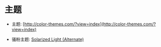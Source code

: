 # 主题

- 主题: [http://color-themes.com/?view=index](http://color-themes.com/?view=index)

- 骚粉主题:  [Solarized Light (Alternate)](http://color-themes.com/?view=theme&id=563a1a7480b4acf11273ae8e)
